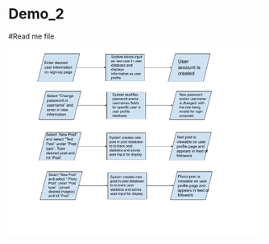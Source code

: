 # Demo_2
#Read me file 

![Requirements](https://github.com/DanielSantos118/Demo_2/blob/main/Images/SEFPPG5-RequirementsDiagrams_1.png)
